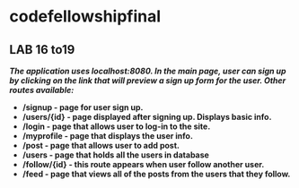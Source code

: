 # codefellowshipfinal



## LAB 16 to19

***The application uses localhost:8080. In the main page, user can sign up by clicking on the link that will preview a sign up form for the user. Other routes available:***

- **/signup - page for user sign up.**
- **/users/{id} - page displayed after signing up. Displays basic info.**
- **/login - page that allows user to log-in to the site.**
- **/myprofile - page that displays the user info.**
- **/post - page that allows user to add post.**
- **/users - page that holds all the users in database**
- **/follow/{id} - this route appears when user follow another user.**
- **/feed - page that views all of the posts from the users that they follow.**


